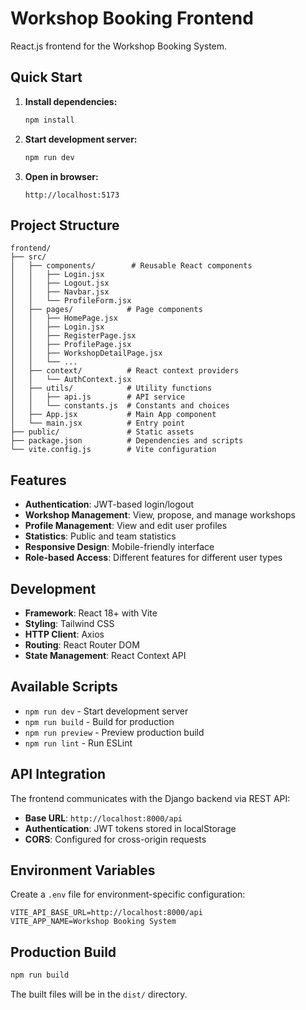# Workshop Booking Frontend

React.js frontend for the Workshop Booking System.

## Quick Start

1. **Install dependencies:**
   ```bash
   npm install
   ```

2. **Start development server:**
   ```bash
   npm run dev
   ```

3. **Open in browser:**
   ```
   http://localhost:5173
   ```

## Project Structure

```
frontend/
├── src/
│   ├── components/        # Reusable React components
│   │   ├── Login.jsx
│   │   ├── Logout.jsx
│   │   ├── Navbar.jsx
│   │   └── ProfileForm.jsx
│   ├── pages/            # Page components
│   │   ├── HomePage.jsx
│   │   ├── Login.jsx
│   │   ├── RegisterPage.jsx
│   │   ├── ProfilePage.jsx
│   │   ├── WorkshopDetailPage.jsx
│   │   └── ...
│   ├── context/          # React context providers
│   │   └── AuthContext.jsx
│   ├── utils/            # Utility functions
│   │   ├── api.js        # API service
│   │   └── constants.js  # Constants and choices
│   ├── App.jsx           # Main App component
│   └── main.jsx          # Entry point
├── public/               # Static assets
├── package.json          # Dependencies and scripts
└── vite.config.js        # Vite configuration
```

## Features

- **Authentication**: JWT-based login/logout
- **Workshop Management**: View, propose, and manage workshops
- **Profile Management**: View and edit user profiles
- **Statistics**: Public and team statistics
- **Responsive Design**: Mobile-friendly interface
- **Role-based Access**: Different features for different user types

## Development

- **Framework**: React 18+ with Vite
- **Styling**: Tailwind CSS
- **HTTP Client**: Axios
- **Routing**: React Router DOM
- **State Management**: React Context API

## Available Scripts

- `npm run dev` - Start development server
- `npm run build` - Build for production
- `npm run preview` - Preview production build
- `npm run lint` - Run ESLint

## API Integration

The frontend communicates with the Django backend via REST API:
- **Base URL**: `http://localhost:8000/api`
- **Authentication**: JWT tokens stored in localStorage
- **CORS**: Configured for cross-origin requests

## Environment Variables

Create a `.env` file for environment-specific configuration:

```env
VITE_API_BASE_URL=http://localhost:8000/api
VITE_APP_NAME=Workshop Booking System
```

## Production Build

```bash
npm run build
```

The built files will be in the `dist/` directory.
